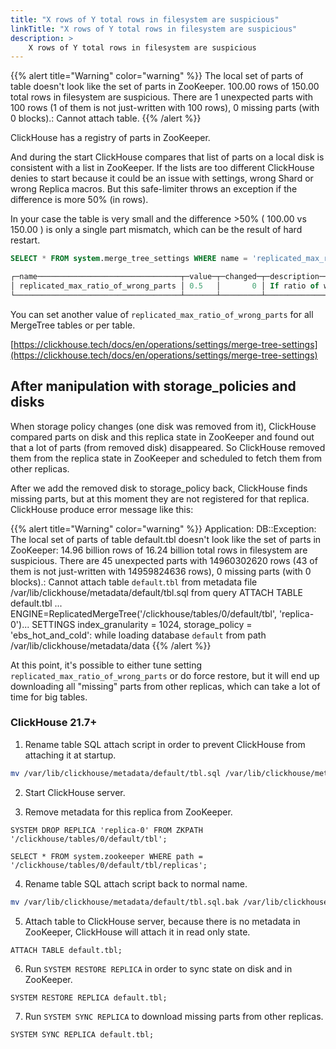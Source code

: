 ```yaml
---
title: "X rows of Y total rows in filesystem are suspicious"
linkTitle: "X rows of Y total rows in filesystem are suspicious"
description: >
    X rows of Y total rows in filesystem are suspicious
---
```

{{% alert title="Warning" color="warning" %}}
The local set of parts of table doesn't look like the set of parts in ZooKeeper. 100.00 rows of 150.00 total rows in filesystem are suspicious. There are 1 unexpected parts with 100 rows (1 of them is not just-written with 100 rows), 0 missing parts (with 0 blocks).: Cannot attach table.
{{% /alert %}}

ClickHouse has a registry of parts in ZooKeeper.

And during the start ClickHouse compares that list of parts on a local disk is consistent with a list in ZooKeeper. If the lists are too different ClickHouse denies to start because it could be an issue with settings, wrong Shard or wrong Replica macros. But this safe-limiter throws an exception if the difference is more 50% (in rows).

In your case the table is very small and the difference >50% ( 100.00 vs 150.00 ) is only a single part mismatch, which can be the result of hard restart.

```sql
SELECT * FROM system.merge_tree_settings WHERE name = 'replicated_max_ratio_of_wrong_parts'

┌─name────────────────────────────────┬─value─┬─changed─┬─description──────────────────────────────────────────────────────────────────────────┬─type──┐
│ replicated_max_ratio_of_wrong_parts │ 0.5   │       0 │ If ratio of wrong parts to total number of parts is less than this - allow to start. │ Float │
└─────────────────────────────────────┴───────┴─────────┴──────────────────────────────────────────────────────────────────────────────────────┴───────┘
```

You can set another value of `replicated_max_ratio_of_wrong_parts` for all MergeTree tables or per table.

[https://clickhouse.tech/docs/en/operations/settings/merge-tree-settings](https://clickhouse.tech/docs/en/operations/settings/merge-tree-settings)


## After manipulation with storage_policies and disks

When storage policy changes (one disk was removed from it), ClickHouse compared parts on disk and this replica state in ZooKeeper and found out that a lot of parts (from removed disk) disappeared. So ClickHouse removed them from the replica state in ZooKeeper and scheduled to fetch them from other replicas.

After we add the removed disk to storage_policy back, ClickHouse finds missing parts, but at this moment they are not registered for that replica.
ClickHouse produce error message like this:

{{% alert title="Warning" color="warning" %}}
<Error> Application: DB::Exception: The local set of parts of table default.tbl doesn't look like the set of parts in ZooKeeper: 14.96 billion rows of 16.24 billion total rows in filesystem are suspicious. There are 45 unexpected parts with 14960302620 rows (43 of them is not just-written with 14959824636 rows), 0 missing parts (with 0 blocks).: Cannot attach table `default`.`tbl` from metadata file /var/lib/clickhouse/metadata/default/tbl.sql from query ATTACH TABLE default.tbl ... ENGINE=ReplicatedMergeTree('/clickhouse/tables/0/default/tbl', 'replica-0')... SETTINGS index_granularity = 1024, storage_policy = 'ebs_hot_and_cold': while loading database `default` from path /var/lib/clickhouse/metadata/data
{{% /alert %}}

At this point, it's possible to either tune setting `replicated_max_ratio_of_wrong_parts` or do force restore, but it will end up downloading all "missing" parts from other replicas, which can take a lot of time for big tables.

### ClickHouse 21.7+

1. Rename table SQL attach script in order to prevent ClickHouse from attaching it at startup.

```sh
mv /var/lib/clickhouse/metadata/default/tbl.sql /var/lib/clickhouse/metadata/default/tbl.sql.bak
```

2. Start ClickHouse server.

3. Remove metadata for this replica from ZooKeeper.

```
SYSTEM DROP REPLICA 'replica-0' FROM ZKPATH '/clickhouse/tables/0/default/tbl';

SELECT * FROM system.zookeeper WHERE path = '/clickhouse/tables/0/default/tbl/replicas';
```

4. Rename table SQL attach script back to normal name.

```sh
mv /var/lib/clickhouse/metadata/default/tbl.sql.bak /var/lib/clickhouse/metadata/default/tbl.sql
```

5. Attach table to ClickHouse server, because there is no metadata in ZooKeeper, ClickHouse will attach it in read only state.

```
ATTACH TABLE default.tbl;
```

6. Run `SYSTEM RESTORE REPLICA` in order to sync state on disk and in ZooKeeper.

```
SYSTEM RESTORE REPLICA default.tbl;
```

7. Run `SYSTEM SYNC REPLICA` to download missing parts from other replicas.

```
SYSTEM SYNC REPLICA default.tbl;
```
